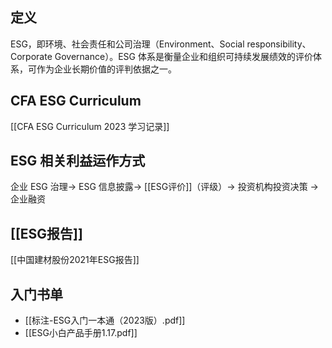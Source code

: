 ## 定义

ESG，即环境、社会责任和公司治理（Environment、Social responsibility、Corporate Governance）。ESG 体系是衡量企业和组织可持续发展绩效的评价体系，可作为企业长期价值的评判依据之一。

## CFA ESG Curriculum

[[CFA ESG Curriculum 2023 学习记录]]

## ESG 相关利益运作方式

企业 ESG 治理→ ESG 信息披露→ [[ESG评价]]（评级）→ 投资机构投资决策 → 企业融资

## [[ESG报告]]

[[中国建材股份2021年ESG报告]]

## 入门书单

- [[标注-ESG入门一本通（2023版）.pdf]]
- [[ESG小白产品手册1.17.pdf]]